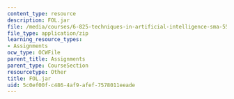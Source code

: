 ```yaml
---
content_type: resource
description: FOL.jar
file: /media/courses/6-825-techniques-in-artificial-intelligence-sma-5504-fall-2002/5c0ef00fc4864af9afef7578011eeade_FOL.jar
file_type: application/zip
learning_resource_types:
- Assignments
ocw_type: OCWFile
parent_title: Assignments
parent_type: CourseSection
resourcetype: Other
title: FOL.jar
uid: 5c0ef00f-c486-4af9-afef-7578011eeade
---
```

